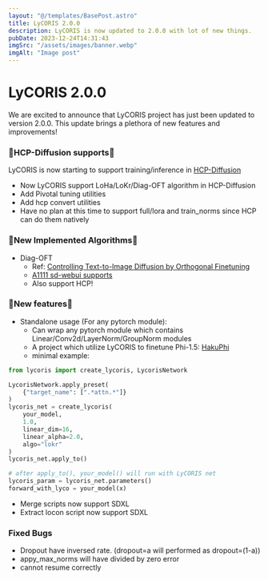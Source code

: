 ```yaml
---
layout: "@/templates/BasePost.astro"
title: LyCORIS 2.0.0
description: LyCORIS is now updated to 2.0.0 with lot of new things.
pubDate: 2023-12-24T14:31:43
imgSrc: "/assets/images/banner.webp"
imgAlt: "Image post"
---
```


# LyCORIS 2.0.0

We are excited to announce that LyCORIS project has just been updated to version 2.0.0. This update brings a plethora of new features and improvements!

### 🎉HCP-Diffusion supports🎉

LyCORIS is now starting to support training/inference in [HCP-Diffusion](https://github.com/IrisRainbowNeko/HCP-Diffusion)

- Now LyCORIS support LoHa/LoKr/Diag-OFT algorithm in HCP-Diffusion
- Add Pivotal tuning utilities
- Add hcp convert utilities
- Have no plan at this time to support full/lora and train_norms since HCP can do them natively

### 🌟New Implemented Algorithms🌟

- Diag-OFT
  - Ref: [Controlling Text-to-Image Diffusion by Orthogonal Finetuning](https://arxiv.org/abs/2306.07280)
  - [A1111 sd-webui supports](https://github.com/AUTOMATIC1111/stable-diffusion-webui/pull/13692)
  - Also support HCP!

### 🚀New features🚀

- Standalone usage (For any pytorch module):
  - Can wrap any pytorch module which contains Linear/Conv2d/LayerNorm/GroupNorm modules
  - A project which utilize LyCORIS to finetune Phi-1.5: [HakuPhi](https://github.com/KohakuBlueleaf/HakuPhi)
  - minimal example:

```python
from lycoris import create_lycoris, LycorisNetwork

LycorisNetwork.apply_preset(
    {"target_name": [".*attn.*"]}
)
lycoris_net = create_lycoris(
    your_model,
    1.0,
    linear_dim=16,
    linear_alpha=2.0,
    algo="lokr"
)
lycoris_net.apply_to()

# after apply_to(), your_model() will run with LyCORIS net
lycoris_param = lycoris_net.parameters()
forward_with_lyco = your_model(x)
```

- Merge scripts now support SDXL
- Extract locon script now support SDXL

### Fixed Bugs

- Dropout have inversed rate. (dropout=a will performed as dropout=(1-a))
- appy_max_norms will have divided by zero error
- cannot resume correctly
